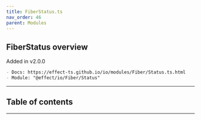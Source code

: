 ```yaml
---
title: FiberStatus.ts
nav_order: 46
parent: Modules
---
```


## FiberStatus overview

Added in v2.0.0

```md
- Docs: https://effect-ts.github.io/io/modules/Fiber/Status.ts.html
- Module: "@effect/io/Fiber/Status"
```

---

<h2 class="text-delta">Table of contents</h2>

---
